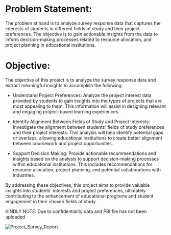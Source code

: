 
# Problem Statement:
The problem at hand is to analyze survey response data that captures the interests of students in different fields of study and their project preferences. The objective is to gain actionable insights from the data to inform decision-making processes related to resource allocation, and project planning in educational institutions.

# Objective:
The objective of this project is to analyze the survey response data and extract meaningful insights to accomplish the following:

* Understand Project Preferences: Analyze the project interest data provided by students to gain insights into the types of projects that are most appealing to them. This information will assist in designing relevant and engaging project-based learning experiences.

* Identify Alignment Between Fields of Study and Project Interests: Investigate the alignment between students' fields of study preferences and their project interests. This analysis will help identify potential gaps or overlaps, allowing educational institutions to create better alignment between coursework and project opportunities.

* Support Decision Making: Provide actionable recommendations and insights based on the analysis to support decision-making processes within educational institutions. This includes recommendations for resource allocation, project planning, and potential collaborations with industries.

By addressing these objectives, this project aims to provide valuable insights into students' interests and project preferences, ultimately contributing to the enhancement of educational programs and student engagement in their chosen fields of study.

KINDLY NOTE:
Due to confidentiality data and PBI file has not been uploaded

![Project_Survey_Report](https://github.com/dhrubhajong/Response-report-/assets/80103326/084f8ced-7b05-4762-9bd0-c1b168d98005)
